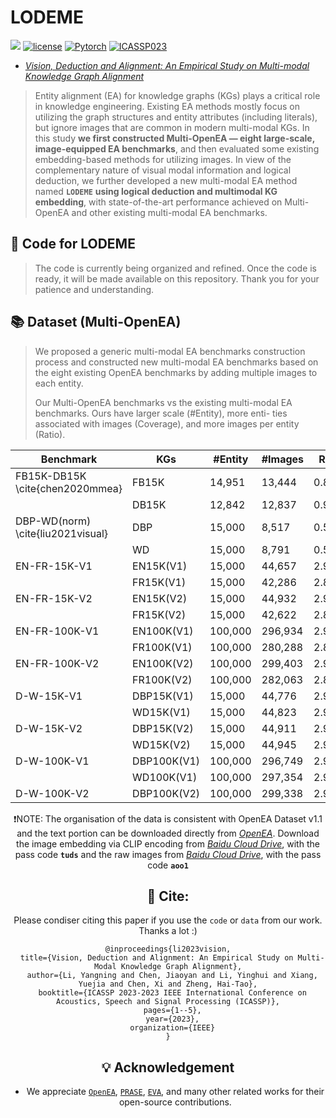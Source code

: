 # LODEME
![](https://img.shields.io/badge/version-1.0.1-blue)
[![license](https://img.shields.io/github/license/mashape/apistatus.svg?maxAge=2592000)](https://github.com/zjukg/UMAEA/blob/main/LICENSE)
[![Pytorch](https://img.shields.io/badge/PyTorch-%23EE4C2C.svg?e&logo=PyTorch&logoColor=white)](https://pytorch.org/)
[![ICASSP023](https://img.shields.io/badge/ICASSP-2023-%23bd9f65?labelColor=%23bea066&color=%23ffffff)](https://2023.ieeeicassp.org/)

- [*Vision, Deduction and Alignment: An Empirical Study on Multi-modal Knowledge Graph Alignment*](https://arxiv.org/abs/2302.08774)
>Entity alignment (EA) for knowledge graphs (KGs) plays a critical role in knowledge engineering. Existing EA methods mostly focus on utilizing the graph structures and entity attributes (including literals), but ignore images that are common in modern multi-modal KGs. In this study **we first constructed Multi-OpenEA — eight large-scale, image-equipped EA benchmarks**, and then evaluated some existing embedding-based methods for utilizing images. In view of the complementary nature of visual modal information and logical deduction, we further developed a new multi-modal EA method named  **`LODEME`** **using logical deduction and multimodal KG embedding**, with state-of-the-art performance achieved on Multi-OpenEA and other existing multi-modal EA benchmarks.



## 🚀 Code for LODEME
>The code is currently being organized and refined. Once the code is ready, it will be made available on this repository. Thank you for your patience and understanding.

## 📚 Dataset (Multi-OpenEA)
>We proposed a generic multi-modal EA benchmarks construction process and constructed new multi-modal EA benchmarks based on the eight existing OpenEA benchmarks by adding multiple images to each entity.
>
>Our Multi-OpenEA benchmarks vs the existing multi-modal EA benchmarks. Ours have larger scale (#Entity), more enti-
>ties associated with images (Coverage), and more images per entity (Ratio).

<div align="center">

| Benchmark                         | KGs         | #Entity | #Images | Ratio  | Coverage | Similarity |
| --------------------------------- | ----------- | ------- | ------- | ------ | -------- | ---------- |
| FB15K-DB15K \cite{chen2020mmea}   | FB15K       | 14,951  | 13,444  | 0.899  | 90.0%    | -          |
|                                   | DB15K       | 12,842  | 12,837  | 0.999  | 99.9%    |            |
| DBP-WD(norm) \cite{liu2021visual} | DBP         | 15,000  | 8,517   | 0.517  | 57.1%    | -          |
|                                   | WD          | 15,000  | 8,791   | 0.586  | 58.6%    |            |
| EN-FR-15K-V1                      | EN15K(V1)   | 15,000  | 44,657  | 2.977  | 99.7%    | 0.757      |
|                                   | FR15K(V1)   | 15,000  | 42,286  | 2.819  | 94.5%    |            |
| EN-FR-15K-V2                      | EN15K(V2)   | 15,000  | 44,932  | 2.995  | 99.9%    | 0.767      |
|                                   | FR15K(V2)   | 15,000  | 42,622  | 2.841  | 94.5%    |            |
| EN-FR-100K-V1                     | EN100K(V1)  | 100,000 | 296,934 | 2.969  | 99.6%    | 0.751      |
|                                   | FR100K(V1)  | 100,000 | 280,288 | 2.803  | 94.1%    |            |
| EN-FR-100K-V2                     | EN100K(V2)  | 100,000 | 299,403 | 2.994  | 99.9%    | 0.752      |
|                                   | FR100K(V2)  | 100,000 | 282,063 | 2.821  | 94.4%    |            |
| D-W-15K-V1                        | DBP15K(V1)  | 15,000  | 44,776  | 2.985  | 99.8%    | 0.829      |
|                                   | WD15K(V1)   | 15,000  | 44,823  | 2.988  | 99.8%    |            |
| D-W-15K-V2                        | DBP15K(V2)  | 15,000  | 44,911  | 2.994  | 99.9%    | 0.820      |
|                                   | WD15K(V2)   | 15,000  | 44,945  | 2.996  | 99.9%    |            |
| D-W-100K-V1                       | DBP100K(V1) | 100,000 | 296,749 | 2.9867 | 99.5%    | 0.833      |
|                                   | WD100K(V1)  | 100,000 | 297,354 | 2.974  | 99.6%    |            |
| D-W-100K-V2                       | DBP100K(V2) | 100,000 | 299,338 | 2.993  | 99.9%    | 0.832      |

❗NOTE: The organisation of the data is consistent with OpenEA Dataset v1.1 and the text portion can be downloaded directly from [*OpenEA*](https://github.com/nju-websoft/OpenEA). Download the image embedding via CLIP encoding from [*Baidu Cloud Drive*](https://pan.baidu.com/s/1SUgFfObgHCtgk4hn-rBiBQ), with the pass code **`tuds`** and the raw images from [*Baidu Cloud Drive*](https://pan.baidu.com/s/1oikW9BlutAvfJHcfMLDcDQ), with the pass code **`aoo1`** 

## 🤝 Cite:
Please condiser citing this paper if you use the ```code``` or ```data``` from our work.
Thanks a lot :)

```bigquery
@inproceedings{li2023vision,
  title={Vision, Deduction and Alignment: An Empirical Study on Multi-Modal Knowledge Graph Alignment},
  author={Li, Yangning and Chen, Jiaoyan and Li, Yinghui and Xiang, Yuejia and Chen, Xi and Zheng, Hai-Tao},
  booktitle={ICASSP 2023-2023 IEEE International Conference on Acoustics, Speech and Signal Processing (ICASSP)},
  pages={1--5},
  year={2023},
  organization={IEEE}
}
```

## 💡 Acknowledgement
- We appreciate [```OpenEA```](https://github.com/nju-websoft/OpenEA), [```PRASE```](https://github.com/qizhyuan/PRASEMap), [```EVA```](https://github.com/cambridgeltl/eva), and many other related works for their open-source contributions.
